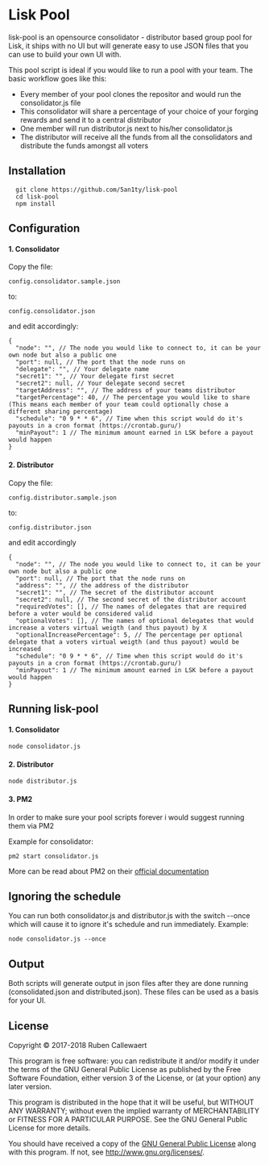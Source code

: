 # Lisk Pool

lisk-pool is an opensource consolidator - distributor based group pool for Lisk, it ships with no UI but will generate easy to use JSON files that you can use to build your own UI with.

This pool script is ideal if you would like to run a pool with your team. The basic workflow goes like this:

- Every member of your pool clones the repositor and would run the consolidator.js file
- This consolidator will share a percentage of your choice of your forging rewards and send it to a central distributor
- One member will run distributor.js next to his/her consolidator.js
- The distributor will receive all the funds from all the consolidators and distribute the funds amongst all voters

## Installation

```
  git clone https://github.com/5an1ty/lisk-pool
  cd lisk-pool
  npm install
```

## Configuration

#### 1. Consolidator

Copy the file:
```
config.consolidator.sample.json
```
to:
```
config.consolidator.json
```

and edit accordingly:

```
{
  "node": "", // The node you would like to connect to, it can be your own node but also a public one
  "port": null, // The port that the node runs on
  "delegate": "", // Your delegate name
  "secret1": "", // Your delegate first secret
  "secret2": null, // Your delegate second secret
  "targetAddress": "", // The address of your teams distributor
  "targetPercentage": 40, // The percentage you would like to share (This means each member of your team could optionally chose a different sharing percentage)
  "schedule": "0 9 * * 6", // Time when this script would do it's payouts in a cron format (https://crontab.guru/)
  "minPayout": 1 // The minimum amount earned in LSK before a payout would happen
}
```

#### 2. Distributor

Copy the file:
```
config.distributor.sample.json
```
to:
```
config.distributor.json
```

and edit accordingly

```
{
  "node": "", // The node you would like to connect to, it can be your own node but also a public one
  "port": null, // The port that the node runs on
  "address": "", // the address of the distributor
  "secret1": "", // The secret of the distributor account
  "secret2": null, // The second secret of the distributor account
  "requiredVotes": [], // The names of delegates that are required before a voter would be considered valid
  "optionalVotes": [], // The names of optional delegates that would increase a voters virtual weigth (and thus payout) by X
  "optionalIncreasePercentage": 5, // The percentage per optional delegate that a voters virtual weigth (and thus payout) would be increased
  "schedule": "0 9 * * 6", // Time when this script would do it's payouts in a cron format (https://crontab.guru/)
  "minPayout": 1 // The minimum amount earned in LSK before a payout would happen
}
```

## Running lisk-pool

#### 1. Consolidator

```
node consolidator.js
```

#### 2. Distributor

```
node distributor.js
```

#### 3. PM2

In order to make sure your pool scripts forever i would suggest running them via PM2

Example for consolidator:

```
pm2 start consolidator.js
```

More can be read about PM2 on their [official documentation](http://pm2.keymetrics.io/docs/usage/quick-start/)

## Ignoring the schedule

You can run both consolidator.js and distributor.js with the switch --once which will cause it to ignore it's schedule and run immediately. Example:

```
node consolidator.js --once
```

## Output

Both scripts will generate output in json files after they are done running (consolidated.json and distributed.json).
These files can be used as a basis for your UI.

## License

Copyright © 2017-2018 Ruben Callewaert

This program is free software: you can redistribute it and/or modify it under the terms of the GNU General Public License as published by the Free Software Foundation, either version 3 of the License, or (at your option) any later version.

This program is distributed in the hope that it will be useful, but WITHOUT ANY WARRANTY; without even the implied warranty of MERCHANTABILITY or FITNESS FOR A PARTICULAR PURPOSE. See the GNU General Public License for more details.

You should have received a copy of the [GNU General Public License](https://github.com/LiskHQ/lisk-docker/tree/master/LICENSE) along with this program.  If not, see <http://www.gnu.org/licenses/>.
